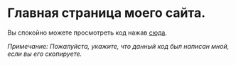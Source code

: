# Главная страница моего сайта.

Вы спокойно можете просмотреть код нажав [сюда](https://github.com/GoBobDev/mods/tree/mods).

_Примечание: Пожалуйста, укажите, что данный код был написан мной, если вы его скопируете._
